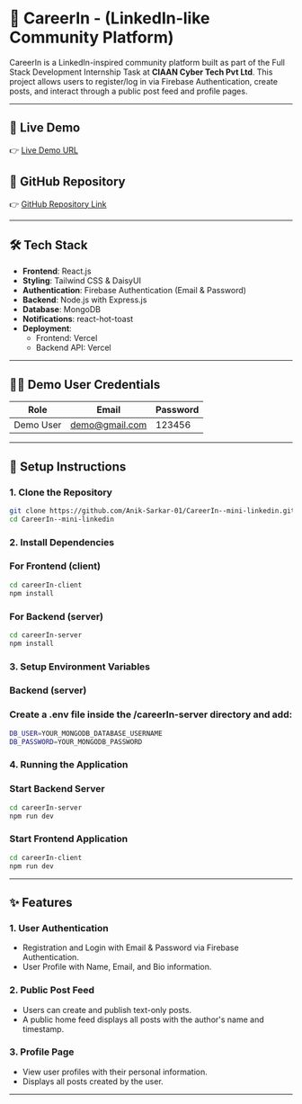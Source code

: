 # 🚀 CareerIn - (LinkedIn-like Community Platform)

CareerIn is a LinkedIn-inspired community platform built as part of the Full Stack Development Internship Task at **CIAAN Cyber Tech Pvt Ltd**. This project allows users to register/log in via Firebase Authentication, create posts, and interact through a public post feed and profile pages.

---

## 🔗 Live Demo
👉 [Live Demo URL](https://careerin.vercel.app/)

## 🔗 GitHub Repository
👉 [GitHub Repository Link](https://github.com/Anik-Sarkar-01/CareerIn--mini-linkedin)

---

## 🛠️ Tech Stack

- **Frontend**: React.js
- **Styling**: Tailwind CSS & DaisyUI
- **Authentication**: Firebase Authentication (Email & Password)
- **Backend**: Node.js with Express.js
- **Database**: MongoDB
- **Notifications**: react-hot-toast
- **Deployment**:
  - Frontend: Vercel
  - Backend API: Vercel

---

## 🧑‍💻 Demo User Credentials
| Role      | Email                | Password |
|-----------|----------------------|----------|
| Demo User | demo@gmail.com       | 123456   |

---

## 🚀 Setup Instructions

### 1. Clone the Repository
```bash
git clone https://github.com/Anik-Sarkar-01/CareerIn--mini-linkedin.git
cd CareerIn--mini-linkedin
```

### 2. Install Dependencies

### For Frontend (client)
```bash
cd careerIn-client
npm install
```

### For Backend (server)
```bash
cd careerIn-server
npm install
```

### 3. Setup Environment Variables

### Backend (server)
### Create a .env file inside the /careerIn-server directory and add:
```bash
DB_USER=YOUR_MONGODB_DATABASE_USERNAME
DB_PASSWORD=YOUR_MONGODB_PASSWORD
```

### 4. Running the Application

### Start Backend Server
```bash
cd careerIn-server
npm run dev
```

### Start Frontend Application
```bash
cd careerIn-client
npm run dev
```

---

## ✨ Features

### 1. User Authentication
- Registration and Login with Email & Password via Firebase Authentication.
- User Profile with Name, Email, and Bio information.

### 2. Public Post Feed
- Users can create and publish text-only posts.
- A public home feed displays all posts with the author's name and timestamp.

### 3. Profile Page
- View user profiles with their personal information.
- Displays all posts created by the user.

---